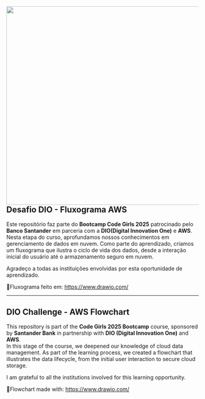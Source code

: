 <img align="right" height="520" src="https://tse2.mm.bing.net/th/id/OIP.QKOSKKFPhc1iIRQezoo0PwHaJQ?pid=Api&P=0&h=180<"/>

## Desafio DIO - Fluxograma AWS

Este repositório faz parte do **Bootcamp Code Girls 2025** patrocinado pelo **Banco Santander** em parceria com a **DIO(Digital Innovation One)** e **AWS**.<br>
Nesta etapa do curso, aprofundamos nossos conhecimentos em gerenciamento de dados em nuvem. Como parte do aprendizado,
criamos um fluxograma que ilustra o ciclo de vida dos dados, desde a interação inicial do usuário até o armazenamento seguro em nuvem.

Agradeço a todas as instituições envolvidas por esta oportunidade de aprendizado.

🔗Fluxograma feito em: https://www.drawio.com/
<hr>

## DIO Challenge - AWS Flowchart

This repository is part of the **Code Girls 2025 Bootcamp** course, sponsored by **Santander Bank** in partnership with **DIO (Digital Innovation One)** and **AWS**.<br>
In this stage of the course, we deepened our knowledge of cloud data management. As part of the learning process, we created a flowchart that illustrates the data lifecycle, from the initial user interaction to secure cloud storage.

I am grateful to all the institutions involved for this learning opportunity.

🔗Flowchart made with: https://www.drawio.com/




